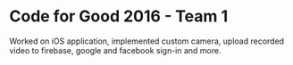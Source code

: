 # Code for Good 2016 - Team 1

Worked on iOS application, implemented custom camera, upload recorded video to firebase, google and facebook sign-in and more.
